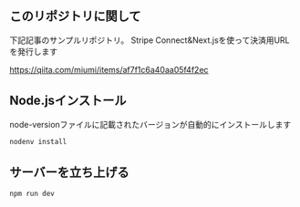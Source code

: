 ## このリポジトリに関して

下記記事のサンプルリポジトリ。
Stripe Connect&Next.jsを使って決済用URLを発行します

https://qiita.com/miumi/items/af7f1c6a40aa05f4f2ec

## Node.jsインストール

node-versionファイルに記載されたバージョンが自動的にインストールします

```bash
nodenv install
```

## サーバーを立ち上げる

```bash
npm run dev
```
